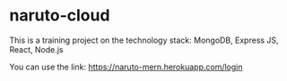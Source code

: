 # naruto-cloud
This is a training project on the technology stack: MongoDB, Express JS, React, Node.js

You can use the link: https://naruto-mern.herokuapp.com/login
